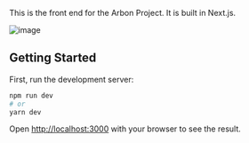 This is the front end for the Arbon Project. It is built in Next.js.

![image](https://user-images.githubusercontent.com/72612765/224812553-aea7bf6b-fa8a-4db5-8b43-96a04ee396c8.png)


## Getting Started

First, run the development server:

```bash
npm run dev
# or
yarn dev
```

Open [http://localhost:3000](http://localhost:3000) with your browser to see the result.
